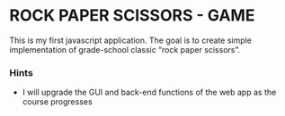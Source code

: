 # ROCK PAPER SCISSORS - GAME

This is my first javascript application. The goal is to create simple implementation of grade-school classic “rock paper scissors”.

### Hints
- I will upgrade the GUI and back-end functions of the web app as the course progresses
